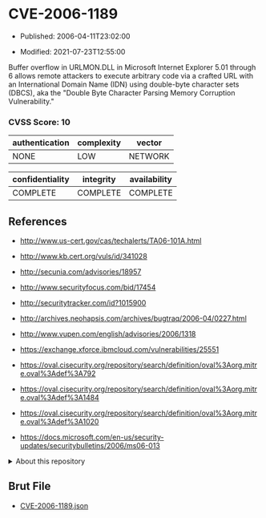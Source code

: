 # CVE-2006-1189

- Published: 2006-04-11T23:02:00

- Modified: 2021-07-23T12:55:00

Buffer overflow in URLMON.DLL in Microsoft Internet Explorer 5.01 through 6 allows remote attackers to execute arbitrary code via a crafted URL with an International Domain Name (IDN) using double-byte character sets (DBCS), aka the "Double Byte Character Parsing Memory Corruption Vulnerability."

### CVSS Score: **10**

| authentication | complexity | vector |
| --- | --- | --- |
| NONE | LOW | NETWORK |

| confidentiality | integrity | availability |
| --- | --- | --- |
| COMPLETE | COMPLETE | COMPLETE |

## References

* http://www.us-cert.gov/cas/techalerts/TA06-101A.html

* http://www.kb.cert.org/vuls/id/341028

* http://secunia.com/advisories/18957

* http://www.securityfocus.com/bid/17454

* http://securitytracker.com/id?1015900

* http://archives.neohapsis.com/archives/bugtraq/2006-04/0227.html

* http://www.vupen.com/english/advisories/2006/1318

* https://exchange.xforce.ibmcloud.com/vulnerabilities/25551

* https://oval.cisecurity.org/repository/search/definition/oval%3Aorg.mitre.oval%3Adef%3A792

* https://oval.cisecurity.org/repository/search/definition/oval%3Aorg.mitre.oval%3Adef%3A1484

* https://oval.cisecurity.org/repository/search/definition/oval%3Aorg.mitre.oval%3Adef%3A1020

* https://docs.microsoft.com/en-us/security-updates/securitybulletins/2006/ms06-013

<details>
<summary>About this repository</summary> 

  This repository is part of the project [Live Hack CVE](https://github.com/Live-Hack-CVE). Main website can be found [www.live-hack.org](https://www.live-hack.org) 
  
  Made by [Sn0wAlice](https://github.com/Sn0wAlice) for the people that care about security and need to have a feed of the latest CVEs. Hope you enjoy it, don't forget to star the repo and follow me on [Twitter](https://twitter.com/Sn0wAlice) and [Github](https://github.com/Sn0wAlice). And that is my [personnal website](https://www.alice-snow.me/)

  - [Home Page](https://github.com/Live-Hack-CVE)
  - [Framework](https://github.com/Live-Hack-CVE/cve-framework)
  - [CVE database](https://github.com/Live-Hack-CVE/full_database)
  - [Changelog](https://github.com/Live-Hack-CVE/Changelog)
</details>

## Brut File

* [CVE-2006-1189.json](https://raw.githubusercontent.com/Live-Hack-CVE/full_database/main/cves/2006/CVE-2006-1189.json)


